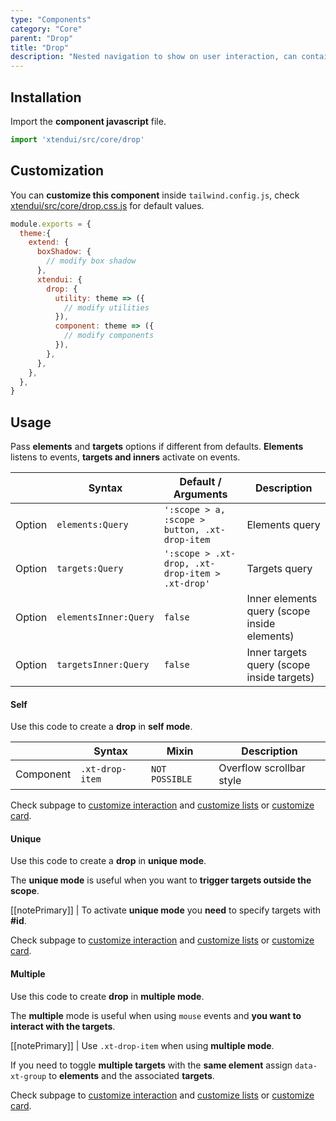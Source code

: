 ```yaml
---
type: "Components"
category: "Core"
parent: "Drop"
title: "Drop"
description: "Nested navigation to show on user interaction, can contain lists and more complex graphics."
---
```


## Installation

Import the **component javascript** file.

```jsx
import 'xtendui/src/core/drop'
```

## Customization

You can **customize this component** inside `tailwind.config.js`, check [xtendui/src/core/drop.css.js](https://github.com/minimit/xtendui/blob/beta/src/core/drop.css.js) for default values.

```jsx
module.exports = {
  theme:{
    extend: {
      boxShadow: {
        // modify box shadow
      },
      xtendui: {
        drop: {
          utility: theme => ({
            // modify utilities
          }),
          component: theme => ({
            // modify components
          }),
        },
      },
    },
  },
}
```

## Usage

Pass **elements** and **targets** options if different from defaults. **Elements** listens to events, **targets and inners** activate on events.

<div class="xt-overflow-sub overflow-y-hidden overflow-x-scroll my-4 xt-my-auto w-full">

|                         | Syntax                                    | Default / Arguments                       | Description                   |
| ----------------------- | ----------------------------------------- | ----------------------------- | ----------------------------- |
| Option                  | `elements:Query`                          | `':scope > a, :scope > button, .xt-drop-item`        | Elements query            |
| Option                  | `targets:Query`                          | `':scope > .xt-drop, .xt-drop-item > .xt-drop'`        | Targets query            |
| Option                  | `elementsInner:Query`                          | `false`        | Inner elements query (scope inside elements)            |
| Option                  | `targetsInner:Query`                          | `false`        | Inner targets query (scope inside targets)           |

</div>

#### Self

Use this code to create a **drop** in **self mode**.

<div class="xt-overflow-sub overflow-y-hidden overflow-x-scroll my-4 xt-my-auto w-full">

|               | Syntax                          | Mixin               | Description                   |
| ----------------------- | ----------------------------------------- | ----------------------------- | ----------------------------- |
| Component                  | `.xt-drop-item`                     | `NOT POSSIBLE`                | Overflow scrollbar style            |

</div>

<demo>
  <demovanilla src="vanilla/components/core/drop/usage-self">
  </demovanilla>
</demo>

Check subpage to [customize interaction](/components/core/drop/interaction) and [customize lists](/components/core/drop/content-list) or [customize card](/components/core/drop/content-card).

#### Unique

Use this code to create a **drop** in **unique mode**.

The **unique mode** is useful when you want to **trigger targets outside the scope**.

[[notePrimary]]
| To activate **unique mode** you **need** to specify targets with **#id**.

<demo>
  <demovanilla src="vanilla/components/core/drop/usage-unique">
  </demovanilla>
  <demovanilla src="vanilla/components/core/drop/usage-unique-same">
  </demovanilla>
</demo>

Check subpage to [customize interaction](/components/core/drop/interaction) and [customize lists](/components/core/drop/content-list) or [customize card](/components/core/drop/content-card).

#### Multiple

Use this code to create **drop** in **multiple mode**.

The **multiple** mode is useful when using `mouse` events and **you want to interact with the targets**.

[[notePrimary]]
| Use `.xt-drop-item` when using **multiple mode**.

<demo>
  <demovanilla src="vanilla/components/core/drop/usage-multiple">
  </demovanilla>
</demo>

If you need to toggle **multiple targets** with the **same element** assign `data-xt-group` to **elements** and the associated **targets**.

<demo>
  <demovanilla src="vanilla/components/core/drop/usage-multiple-group">
  </demovanilla>
</demo>

Check subpage to [customize interaction](/components/core/drop/interaction) and [customize lists](/components/core/drop/content-list) or [customize card](/components/core/drop/content-card).

